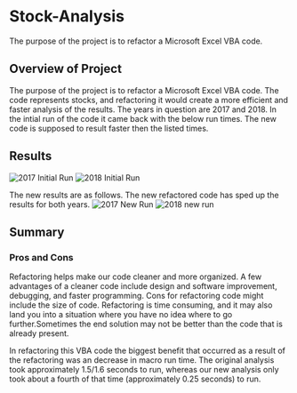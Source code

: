 # Stock-Analysis
The purpose of the project is to refactor a Microsoft Excel VBA code.

## Overview of Project ##
The purpose of the project is to refactor a Microsoft Excel VBA code. The code represents stocks, and refactoring it would create a more efficient and faster analysis of the results. The years in question are 2017 and 2018. In the intial run of the code it came back with the below run times. The new code is supposed to result faster then the listed times.

## Results ##
![2017 Initial Run ](https://user-images.githubusercontent.com/96217224/149053966-22349c68-a7af-4cfa-a839-d858dac1ab46.png)
![2018 Initial Run](https://user-images.githubusercontent.com/96217224/149053990-fc0ebf64-3f28-4896-ac02-9f699e4e98fa.png)


The new results are as follows. The new refactored code has sped up the results for both years.
![2017 New Run](https://user-images.githubusercontent.com/96217224/149056560-2d24a627-e6a4-41df-934d-d80b0b827063.png)
![2018 new run](https://user-images.githubusercontent.com/96217224/149056645-2e6c936d-6a85-437d-861e-c614521d99d2.png)


## Summary ##
### Pros and Cons ###
Refactoring helps make our code cleaner and more organized. A few advantages of a cleaner code include design and software improvement, debugging, and faster programming.
Cons for refactoring code might include the size of code. Refactoring is time consuming, and  it may also land you into a situation where you have no idea where to go further.Sometimes the end solution may not be better than the code that is already present. 

In refactoring this VBA code the biggest benefit that occurred as a result of the refactoring was an decrease in macro run time. The original analysis took approximately 1.5/1.6 seconds to run, whereas our new analysis only took about a fourth of that time (approximately 0.25 seconds) to run. 
